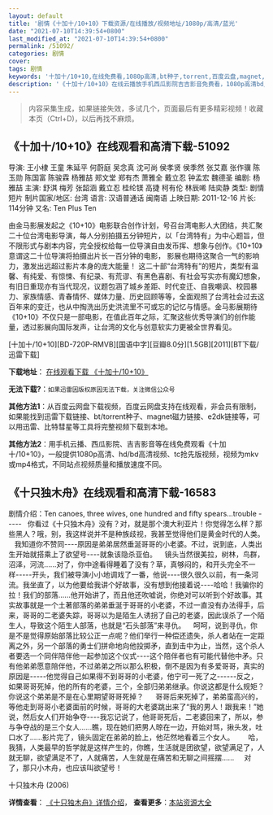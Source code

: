 ```yaml
---
layout: default
title: '剧情《十加十/10+10》下载资源/在线播放/视频地址/1080p/高清/蓝光'
date: "2021-07-10T14:39:54+0800"
last_modified_at: "2021-07-10T14:39:54+0800"
permalink: /51092/
categories: 剧情
cover:
tags: 剧情
keywords: '十加十/10+10,在线免费看,1080p高清,bt种子,torrent,百度云盘,magnet,磁力链,迅雷下载资源'
description: '《十加十/10+10》在线云播放手机西瓜影院吉吉影音免费看，1080p高清bd/hd未删减完整版和tc抢先枪版，mkv/mp4格式，附带bt/torrent种子、magnet/磁力链、百度云盘、网盘资源迅雷下载链接'
---
```


>内容采集生成，如果链接失效，多试几个，页面最后有更多精彩视频！收藏本页（Ctrl+D)，以后再找不麻烦。


## 《十加十/10+10》在线观看和高清下载-51092

导演: 王小棣 王童 朱延平 何蔚庭 吴念真 沈可尚 侯孝贤 侯季然 张艾嘉 张作骥 陈玉勋 陈国富 陈骏霖 杨雅喆 郑文堂 郑有杰 萧雅全 戴立忍 钟孟宏 魏德圣 编剧: 杨雅喆 主演: 舒淇 梅芳 张韶涵 戴立忍 桂纶镁 高捷 柯有伦 林辰唏 陆奕静 类型: 剧情 短片 制片国家/地区: 台湾 语言: 汉语普通话 闽南语 上映日期: 2011-12-16 片长: 114分钟 又名: Ten Plus Ten

由金马影展发起之《10+10》电影联合创作计划，号召台湾电影人大团结，共汇聚二十位台湾电影导演，每人分别拍摄五分钟短片，以「台湾特有」为中心题旨，但不限形式与剧本内容，完全授权给每一位导演自由发币挥、想象与创作。《10+10》意谓这二十位导演将拍摄出片长一百分钟的电影， 影展也期待这聚合一气的影响力，激发出远超过影片本身的庞大能量！ 这二十部“台湾特有”的短片，类型有温馨、有纯爱、有惊悚、有纪录、有荒谬、有黑色喜剧、有社会写实亦有魔幻想象，有旧日重现亦有当代现况，议题包涵了城乡差距、时代变迁、自我嘲讽、校园暴力、家族情感、青春情怀、媒体力量、历史回顾等等，全面观照了台湾社会过去这百年来的变迁，也从中掏洗出历史洪流里不可或忘的记忆与情感。金马影展期待《10+10》不仅只是一部电影，在值此百年之际，汇聚这些优秀导演们的创作能量，透过影展向国际发声，让台湾的文化与创意软实力更被全世界看见。


[十加十/10+10][BD-720P-RMVB][国语中字][豆瓣8.0分][1.5GB][2011][BT下载/迅雷下载]

**下载地址**： [在线观看下载 《十加十/10+10》](https://www.btdx8.com/torrent/ten_plus_ten_2011.html) 


**无法下载?**：`如果迅雷因版权原因无法下载，关注微信公众号 `

**其他方法1**：从百度云网盘下载视频，百度云网盘支持在线观看，非会员有限制，如果能找到迅雷下载链接、bt/torrent种子、magnet磁力链接、e2dk链接等，可以用迅雷、比特彗星等工具将完整视频下载到本地。

**其他方法2**：用手机云播、西瓜影院、吉吉影音等在线免费观看《十加十/10+10》，一般提供1080p高清、hd/bd高清视频、tc抢先版视频，视频为mkv或mp4格式，不同站点视频质量和播放速度不同。


## 《十只独木舟》在线观看和高清下载-16583

剧情介绍：Ten canoes, three wives, one hundred and fifty spears...trouble -----   你看过《十只独木舟》没有？对，就是那个澳大利亚片！你觉得怎么样？那些黑人？哦，别，我这样说并不是种族歧视，我甚至觉得他们是黄金时代的人类。    我知道你不赞同----原因是弟弟居然垂涎哥哥的小老婆。不过，说到底，人类出生开始就搭乘上了欲望号----就象该隐杀亚伯。    镜头当然很美拉，树林，鸟群，沼泽，河流......对了，你中途看得睡着了没有？草，真够闷的，和开头完全不一样-----开头，我们被导演小小地调戏了一番，他说----很久很久以前，有一条河流。我坐直了，以为他要给我讲个好故事，没有想到他接着说----哈哈！我骗你的拉！我们的部落......他开始讲了，而且他还吹嘘说，你绝对可以听到个好故事。其实故事就是一个土著部落的弟弟垂涎于哥哥的小老婆，不过一直没有办法得手，后来，哥哥的二老婆失踪，哥哥以为是陌生人诱拐了自己的老婆，因此误杀了一个陌生人，导致这个陌生人部落，也就是“石头部落”来寻仇。      呵呵，说到寻仇，你是不是觉得原始部落比较公正一点呢？他们举行一种偿还遗失，杀人者站在一定距离之外，另一个部落的勇士们拼命地向他投掷矛，直到击中为止，当然，这个杀人者要选一个同伴陪伴他一起参加这个仪式----这个陪伴者也有可能代替他中矛。只有他弟弟愿意陪伴他，不过弟弟之所以那么积极，倒不是因为有多爱哥哥，真实的原因是-----他觉得自己如果得不到哥哥的小老婆，他宁可一死了之------反之，如果哥哥死掉，他的所有的老婆，三个，全部归弟弟继承。你说这都是什么规矩？你说这个弟弟是不是在心里期望哥哥死掉？        哥哥后来死掉了，弟弟蛮高兴的，等他走到哥哥小老婆面前的时候，哥哥的大老婆跳出来了“我的男人！跟我来！”她说，然后女人们开始争夺----我忘记说了，他哥哥死后，二老婆回来了，所以，参与争夺战的是三个女人......瞧，现在她们把男人晾在一边，开始对骂，揪头发，吐口水了......影片完了，镜头固定在弟弟的脸上，他茫然地看着三个女人。       哈，我猜，人类最早的哲学就是这样产生的，你瞧，生活就是团欲望，欲望满足了，人就无聊，欲望满足不了，人就痛苦，人生就是在痛苦和无聊之间摇摆......       对了，那只小木舟，也应该叫欲望号！


十只独木舟 (2006)

**详情查看**： [《十只独木舟》详情介绍](/movie/16583/)， **查看更多**：[本站资源大全](/movie/t/all/)

